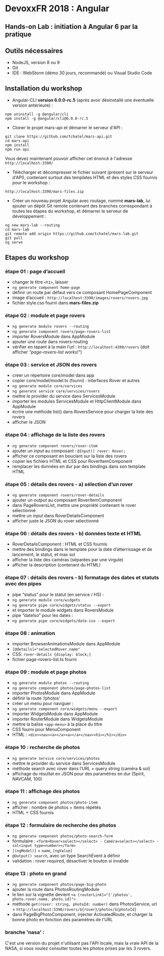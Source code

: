 # DevoxxFR 2018 : Angular
## Hands-on Lab : initiation à Angular 6 par la pratique

## Outils nécessaires

* NodeJS, version 8 ou 9
* Git
* IDE : WebStorm (démo 30 jours, recommandé) ou Visual Studio Code

## Installation du workshop

* Angular-CLI **version 6.0.0-rc.5** (après avoir désinstallé une éventuelle 
version antérieure) :
```
npm uninstall -g @angular/cli
npm install -g @angular/cli@6.0.0-rc.5 
```

* Cloner le projet mars-api et démarrer le serveur d'API :
```
git clone https://github.com/tchatel/mars-api.git
cd mars-api
npm install
npm run api 
```
Vous devez maintenant pouvoir afficher cet énoncé à l'adresse `http://localhost:3390/`


* Télécharger et décompresser le fichier suivant (présent sur le serveur d'API), contenant surtout 
des templates HTML et des styles CSS fournis pour le workshop :
```
http://localhost:3390/mars-files.zip
```

* Créer un nouveau projet Angular avec routage, nommé **mars-lab**, lui ajouter un dépôt 
Git remote contenant des branches correspondant à toutes les étapes du workshop, et démarrer 
le serveur de développement :
```
ng new mars-lab --routing
cd mars-lab
git remote add origin https://github.com/tchatel/mars-lab.git
git pull
ng serve
```

## Etapes du workshop

### étape 01 : page d’accueil
* changer le titre `<h1>`, laisser <router-outlet>
* `ng generate component home-page`
* définir un route par défaut vers ce composant HomePageComponent
* image d’accueil : `http://localhost:3390/images/rovers/rovers.jpg`
* fichier style.css fourni dans **mars-files.zip**

### étape 02 : module et page rovers
* `ng generate module rovers --routing`
* `ng generate component rovers/page-rovers-list`
* importer RoversModule dans AppModule
* ajouter une route dans rovers-routing
* vérifier en tapant à la main l’url : `http://localhost:4200/rovers` (doit afficher _"page-rovers-list works!"_)

### étape 03 : service et JSON des rovers 
* créer un répertoire core/model dans app
* copier core/model/model.ts (fourni) : interfaces Rover et autres
* `ng generate module core/services`
* `ng generate service core/services/rovers`
* mettre le provider du service dans ServicesModule
* importer les modules ServicesModule et HttpClientModule dans AppModule
* écrire une méthode list() dans RoversService pour charger la liste des rovers
* afficher le JSON

### étape 04 : affichage de la liste des rovers 
* `ng generate component rovers/rover-item`
* ajouter un _input_ au composant : `@Input() rover: Rover;`
* afficher ce composant en bouclant sur la liste des rovers
* copier les fichiers HTML et CSS pour RoverItemComponent
* remplacer les données en dur par des bindings dans son template HTML

### étape 05 : détails des rovers - a) sélection d’un rover
* `ng generate component rovers/rover-details`
* ajouter un _output_ au composant RoverItemComponent
* dans PageRoversList, mettre une propriété contenant le rover sélectionné
* mettre un _input_ dans RoverDetailsComponent
* afficher juste le JSON du rover sélectionné

### étape 06 : détails des rovers - b) données texte et HTML
* RoverDetailsComponent : HTML et CSS fournis
* mettre des bindings dans le template pour la date d’atterrissage et de lancement, le statut, et max sol
* afficher la liste des caméras (séparées par une virgule)
* afficher la description (contenant du HTML)

### étape 07 : détails des rovers - b) formatage des dates et statuts avec des pipes
* pipe “status” pour le statut (en service / HS) :
* `ng generate module core/widgets`
* `ng generate pipe core/widgets/status --export` 
* et importer le module widgets dans RoversModule
* pipe “dateIso” pour les dates :
* `ng generate pipe core/widgets/date-iso --export` 

### étape 08 : animation
* importer BrowserAnimationsModule dans AppModule
* `[@details]="selectedRover.name"`
* CSS: `rover-details {display: block;}`
* fichier page-rovers-list.ts fourni

### étape 09 : module et page photos
* `ng generate module photos --routing`
* `ng generate component photos/page-photos-list`
* importer PhotosModule dans AppModule
* définir la route ‘/photos’
* créer un menu pour naviguer :
* `ng generate component core/widgets/menu --export` 
* importer WidgetsModule dans AppModule
* importer RouterModule dans WidgetsModule
* mettre la balise `<app-menu>` à la place du titre
* CSS fourni pour MenuComponent
* HTML : `<div><nav><a></a><a></a></nav><h1></h1></div>`

### étape 10 : recherche de photos
* `ng generate service core/services/photos`
* mettre le provider du service dans ServicesModule
* méthode search avec rover dans l’URL + query string (caméra & sol)
* affichage du résultat en JSON pour des paramètres en dur (Spirit, NAVCAM, 100)

### étape 11 : affichage des photos
* `ng generate component photos/photo-item`
* afficher : nombre de photos + items répétés
* HTML + CSS fournis

### étape 12 : formulaire de recherche des photos
* `ng generate component photos/photo-search-form`
* formulaire : `<form>Rover<select></select> - Caméra<select></select> - sol<input type=number></form>`
* `[(ngModel)]` + `name`, `[ngValue]` 
* `@Output() search`, avec un type SearchEvent à définir
* validation : rover required, désactiver le bouton si invalide

### étape 13 : photo en grand
* `ng generate component photos/page-big-photo`
* ajouter la route dans PhotosRoutingModule
* le lien sur la vignette devient `<a [routerLink]="['/photos', photo.rover.name, photo.id]">`
* méthode `get(rover: string, photoId: number)` dans PhotosService, url = `http://localhost:3390/rovers/${rover}/photos/${photoId}`
* dans PageBigPhotoComponent, injecter ActivatedRoute, et charger la bonne photo en 
fonction des paramètres de l'URL 

### branche 'nasa' : 
C'est une version du projet n'utilisant pas l'API locale, mais la vraie API de la NASA, si vous voulez 
consulter toutes les photos prises par les 3 rovers.




